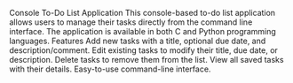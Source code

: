Console To-Do List Application
This console-based to-do list application allows users to manage their tasks directly from the command line interface. The application is available in both C and Python programming languages.
Features
Add new tasks with a title, optional due date, and description/comment.
Edit existing tasks to modify their title, due date, or description.
Delete tasks to remove them from the list.
View all saved tasks with their details.
Easy-to-use command-line interface.
